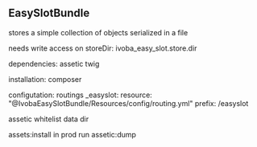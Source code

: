 EasySlotBundle
---------------
stores a simple collection of objects serialized in a file

needs write access on storeDir: ivoba_easy_slot.store.dir  

dependencies:
 assetic
 twig

installation:
 composer

configutation:
 routings
_easyslot:
    resource: "@IvobaEasySlotBundle/Resources/config/routing.yml"
    prefix:   /easyslot

 assetic whitelist
 data dir

assets:install
in prod run assetic:dump



